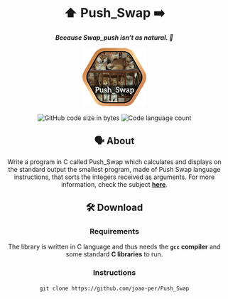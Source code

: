 <h1 align="center">
	⬆️ Push_Swap ➡️
</h1>

<p align="center">
	<b><i>Because Swap_push isn’t as natural. 🍃</i></b>
</p>

<div align="center">
<img alt="Libft" src="https://github.com/joao-per/joao-per/blob/main/Badges/Push_Swap.png"
</div>

<p align="center">
	<img alt="GitHub code size in bytes" src="https://img.shields.io/badge/size-104%2C6%20KB-blue" />
	<img alt="Code language count" src="https://img.shields.io/badge/languages-2-orange" />
</p>

## 🗣️ About

Write a program in C called Push_Swap which calculates and displays
on the standard output the smallest program, made of Push Swap language instructions,
that sorts the integers received as arguments. For more information, check the subject [**here**](https://github.com/joao-per/Push_Swap/blob/master/en.subject.pdf).

## 🛠️ Download

### Requirements

The library is written in C language and thus needs the **`gcc` compiler** and some standard **C libraries** to run.

### Instructions

```shell
git clone https://github.com/joao-per/Push_Swap
```
